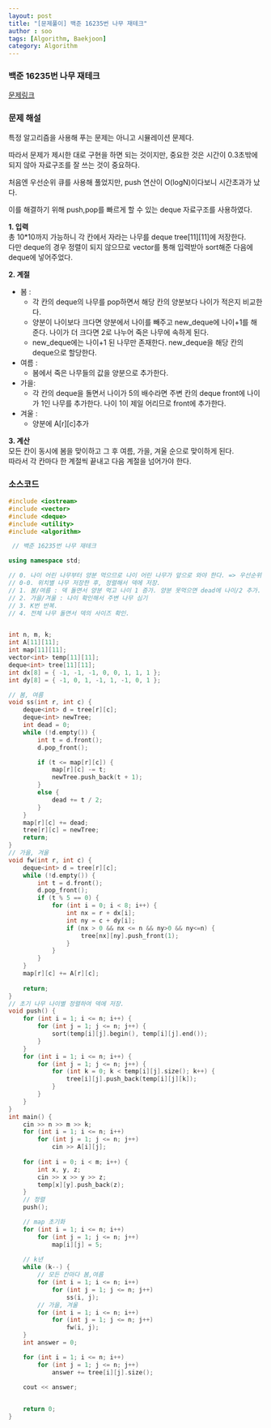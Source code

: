 ```yaml
---
layout: post
title: "[문제풀이] 백준 16235번 나무 재테크"
author : soo
tags: [Algorithm, Baekjoon]
category: Algorithm
---
```


### 백준 16235번 나무 재테크

[문제링크](https://www.acmicpc.net/problem/16235)


### 문제 해설

특정 알고리즘을 사용해 푸는 문제는 아니고 시뮬레이션 문제다.  

따라서 문제가 제시한 대로 구현을 하면 되는 것이지만, 중요한 것은 시간이 0.3초밖에 되지 않아 자료구조를 잘 쓰는 것이 중요하다.  

처음엔 우선순위 큐를 사용해 풀었지만, push 연산이 O(logN)이다보니 시간초과가 났다.  

이를 해결하기 위해 push,pop를 빠르게 할 수 있는 deque 자료구조를 사용하였다.  


**1. 입력**  
총 10*10까지 가능하니 각 칸에서 자라는 나무를 deque<int> tree[11][11]에 저장한다.   
다만 deque의 경우 정렬이 되지 않으므로 vector를 통해 입력받아 sort해준 다음에 deque에 넣어주었다.   

**2. 계절**  
- 봄 : 
    - 각 칸의 deque의 나무를 pop하면서 해당 칸의 양분보다 나이가 적은지 비교한다. 
    - 양분이 나이보다 크다면 양분에서 나이를 빼주고 new_deque에 나이+1를 해준다. 나이가 더 크다면 2로 나누어 죽은 나무에 속하게 된다. 
    - new_deque에는 나이+1 된 나무만 존재한다. new_deque을 해당 칸의 deque으로 할당한다.
- 여름 : 
    - 봄에서 죽은 나무들의 값을 양분으로 추가한다.
- 가을: 
    - 각 칸의 deque을 돌면서 나이가 5의 배수라면 주변 칸의 deque front에 나이가 1인 나무를 추가한다. 나이 1이 제일 어리므로 front에 추가한다.
- 겨울 :  
    - 양분에 A[r][c]추가

**3. 계산**  
모든 칸이 동시에 봄을 맞이하고 그 후 여름, 가을, 겨울 순으로 맞이하게 된다.  
따라서 각 칸마다 한 계절씩 끝내고 다음 계절을 넘어가야 한다.




### 소스코드
```cpp
#include <iostream>
#include <vector>
#include <deque>
#include <utility>
#include <algorithm>

 // 백준 16235번 나무 재테크

using namespace std;

// 0. 나이 어린 나무부터 양분 먹으므로 나이 어린 나무가 앞으로 와야 한다. => 우선순위 큐(시간 초과) => 덱의 앞 뒤 이용.
// 0-0. 위치별 나무 저장한 후, 정렬해서 덱에 저장.
// 1. 봄/여름 : 덱 돌면서 양분 먹고 나이 1 증가. 양분 못먹으면 dead에 나이/2 추가. 
// 2. 가을/겨울 : 나이 확인해서 주변 나무 심기
// 3. K번 반복.
// 4. 전체 나무 돌면서 덱의 사이즈 확인.


int n, m, k;
int A[11][11];
int map[11][11];
vector<int> temp[11][11];
deque<int> tree[11][11];
int dx[8] = { -1, -1, -1, 0, 0, 1, 1, 1 };
int dy[8] = { -1, 0, 1, -1, 1, -1, 0, 1 };

// 봄, 여름
void ss(int r, int c) {
	deque<int> d = tree[r][c];
	deque<int> newTree;
	int dead = 0;
	while (!d.empty()) {
		int t = d.front();
		d.pop_front();

		if (t <= map[r][c]) {
			map[r][c] -= t;
			newTree.push_back(t + 1);
		}
		else {
			dead += t / 2;
		}
	}
	map[r][c] += dead;
	tree[r][c] = newTree;
	return;
}
// 가을, 겨울
void fw(int r, int c) {
	deque<int> d = tree[r][c];
	while (!d.empty()) {
		int t = d.front();
		d.pop_front();
		if (t % 5 == 0) {
			for (int i = 0; i < 8; i++) {
				int nx = r + dx[i];
				int ny = c + dy[i];
				if (nx > 0 && nx <= n && ny>0 && ny<=n) {
					tree[nx][ny].push_front(1);
				}
			}
		}
	}
	map[r][c] += A[r][c];
	
	return;
}
// 초기 나무 나이별 정렬하여 덱에 저장.
void push() {
	for (int i = 1; i <= n; i++) {
		for (int j = 1; j <= n; j++) {
			sort(temp[i][j].begin(), temp[i][j].end());
		}
	}
	for (int i = 1; i <= n; i++) {
		for (int j = 1; j <= n; j++) {
			for (int k = 0; k < temp[i][j].size(); k++) {
				tree[i][j].push_back(temp[i][j][k]);
			}
		}
	}
}
int main() {
	cin >> n >> m >> k;
	for (int i = 1; i <= n; i++)
		for (int j = 1; j <= n; j++)
			cin >> A[i][j];
	
	for (int i = 0; i < m; i++) {
		int x, y, z;
		cin >> x >> y >> z;
		temp[x][y].push_back(z);
	}
	// 정렬
	push();

	// map 초기화
	for (int i = 1; i <= n; i++)
		for (int j = 1; j <= n; j++)
			map[i][j] = 5;
	
	// k년
	while (k--) {
		// 모든 칸마다 봄,여름
		for (int i = 1; i <= n; i++)
			for (int j = 1; j <= n; j++) 
				ss(i, j);
		// 가을, 겨울
		for (int i = 1; i <= n; i++)
			for (int j = 1; j <= n; j++)
				fw(i, j);
	}
	int answer = 0;

	for (int i = 1; i <= n; i++)
		for (int j = 1; j <= n; j++)
			answer += tree[i][j].size();

	cout << answer;
	

	return 0;
}


```
